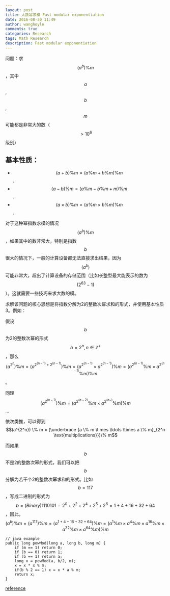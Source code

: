 ```yaml
---
layout: post
title: 大数幂求模 Fast modular exponentiation
date: 2016-08-30 11:49
author: wanghoyle
comments: true
categories: Research
tags: Math Research
description: Fast modular exponentiation
---
```

问题：求$$({a^b})\% m$$，其中$$a$$,$$b$$,$$m$$可能都是非常大的数（$$>{10^6}$$级别）

## 基本性质：
- $$(a + b)\% m = (a\% m + b\% m)\% m$$.
- $$(a - b)\% m = (a\% m - b\% m + m)\% m$$.
- $$(a \times b)\% m = (a\% m \times b\% m)\% m$$.

对于这种幂指数求模的情况$$({a^b})\% m$$，如果其中的数非常大，特别是指数$$b$$很大的情况下，一般的计算设备都无法直接求出结果，因为$$({a^b})$$可能非常大，超出了计算设备的存储范围（比如长整型最大能表示的数为$$({2^63-1})$$）。这就需要一些技巧来求大数的模。

求解该问题的核心思想是将指数分解为2的整数次幂求和的形式，并使用基本性质3。例如：

假设$$b$$为2的整数次幂的形式$$b = {2^n},n \in {\mathbb{Z}^ + }$$，那么$$(a^{2^n}) \% m = (a^{2^{(n-1)}+2^{(n-1)}}) \% m = (a^{2^{(n-1)}} \times a^{2^{(n-1)}}) \% m = (a^{2^{(n-1)}} \% m \times a^{2^{(n-1)}} \% m) \% m$$。

同理$$(a^{2^{(n-1)}}) \% m = (a^{2^{(n-2)}} \% m \times a^{2^{(n-)}} \% m) \% m$$
...

依次类推，可以得到$$(a^{2^n}) \% m = (\underbrace {a \% m \times \ldots \times a \% m}_{2^n \text{multiplications}})\% m$$

而如果$$b$$不是2的整数次幂的形式，我们可以把$$b$$分解为若干个2的整数次幂求和的形式。比如$$b = 117$$，写成二进制的形式为$$b = (Binary)1110101 = {2^0} + {2^2} + {2^4} + {2^5} + {2^6} = 1 + 4 + 16 + 32 + 64$$，因此，$$({a^b})\% m = ({a^{117}})\% m = ({a^{1 + 4 + 16 + 32 + 64}})\% m = ({a^1}\% m \times {a^4}\% m \times {a^{16}}\% m \times {a^{32}}\% m \times {a^{64}}\% m)\% m$$

	// java example
	public long powMod(long a, long b, long m) {
	    if (m == 1) return 0;
	    if (b == 0) return 1;
	    if (b == 1) return a;
	    long x = powMod(a, b/2, m);
	    x = x * x % m;
	    if(b % 2 == 1) x = x * a % m;
	    return x;
	}

[reference](https://www.khanacademy.org/computing/computer-science/cryptography/modarithmetic/a/fast-modular-exponentiation)
